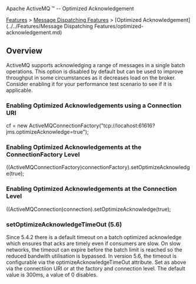 Apache ActiveMQ ™ -- Optimized Acknowledgement 

[Features](../../features.md) > [Message Dispatching Features](../../Features/message-dispatching-features.md) > [Optimized Acknowledgement](../../Features/Message Dispatching Features/optimized-acknowledgement.md)


Overview
--------

ActiveMQ supports acknowledging a range of messages in a single batch operations. This option is disabled by default but can be used to improve throughput in some circumstances as it decreases load on the broker. Consider enabling it for your performance test scenario to see if it is applicable.

### Enabling Optimized Acknowledgements using a Connection URI

cf = new ActiveMQConnectionFactory("tcp://locahost:61616?jms.optimizeAcknowledge=true");

### Enabling Optimized Acknowledgements at the ConnectionFactory Level

((ActiveMQConnectionFactory)connectionFactory).setOptimizeAcknowledge(true);

### Enabling Optimized Acknowledgements at the Connection Level

((ActiveMQConnection)connection).setOptimizeAcknowledge(true);

### setOptimizeAcknowledgeTimeOut (5.6)

Since 5.4.2 there is a default timeout on a batch optimized acknowledge which ensures that acks are timely even if consumers are slow. On slow networks, the timeout can expire before the batch limit is reached so the reduced bandwith utilisation is bypassed. In version 5.6, the timeout is configurable via the optimizeAcknowledgeTimeOut attribute. Set as above via the connectiion URI or at the factory and connection level. The default value is 300ms, a value of 0 disables.

